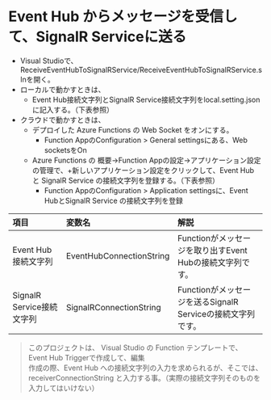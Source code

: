 # Event Hub からメッセージを受信して、SignalR Serviceに送る 

* Visual Studioで、ReceiveEventHubToSignalRService/ReceiveEventHubToSignalRService.slnを開く。
* ローカルで動かすときは、
  * Event Hub接続文字列とSignalR Service接続文字列をlocal.setting.jsonに記入する。（下表参照）
* クラウドで動かすときは、
  * デプロイした Azure Functions の Web Socket をオンにする。
    * Function AppのConfiguration > General settingsにある、Web socketsをOn
  * Azure Functions の 概要→Function Appの設定→アプリケーション設定の管理で、+新しいアプリケーション設定をクリックして、Event Hub と SignalR Service の接続文字列を登録する。（下表参照）
    * Function AppのConfiguration > Application settingsに、Event HubとSignalR Service の接続文字列を登録

|項目|変数名|解説|
|:--|:--|:--|
|Event Hub接続文字列|EventHubConnectionString|Functionがメッセージを取り出すEvent Hubの接続文字列です。|
|SignalR Service接続文字列|SignalRConnectionString|Functionがメッセージを送るSignalR Serviceの接続文字列です。|

> このプロジェクトは、 Visual Studio の Function テンプレートで、 Event Hub Triggerで作成して、編集  
> 作成の際、Event Hub への接続文字列の入力を求められるが、そこでは、receiverConnectionString と入力する事。（実際の接続文字列そのものを入力してはいけない）
